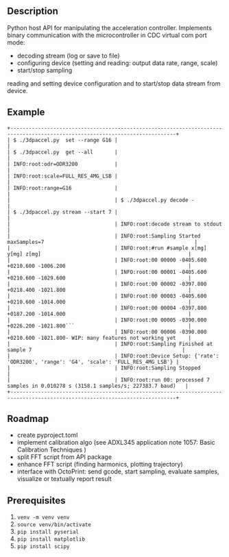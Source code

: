 Description
-----------

Python host API for manipulating the acceleration controller.
Implements binary communication with the microcontroller in CDC virtual com port mode:

- decoding stream (log or save to file)
- configuring device (setting and reading: output data rate, range, scale)
- start/stop sampling

reading and setting device configuration and to start/stop data stream from device.

Example
-------

```commandline
+----------------------------------------------------------------------------------------------------------------------------+
| $ ./3dpaccel.py  set --range G16 |                                                                                         |
| $ ./3dpaccel.py  get --all       |                                                                                         |
| INFO:root:odr=ODR3200            |                                                                                         |
| INFO:root:scale=FULL_RES_4MG_LSB |                                                                                         |
| INFO:root:range=G16              |                                                                                         |
|                                  | $ ./3dpaccel.py decode -                                                                |
| $ ./3dpaccel.py stream --start 7 |                                                                                         |
|                                  | INFO:root:decode stream to stdout                                                       |
|                                  | INFO:root:Sampling Started maxSamples=7                                                 |
|                                  | INFO:root:#run #sample x[mg] y[mg] z[mg]                                                |
|                                  | INFO:root:00 00000 -0405.600 +0210.600 -1006.200                                        |
|                                  | INFO:root:00 00001 -0405.600 +0210.600 -1029.600                                        |
|                                  | INFO:root:00 00002 -0397.800 +0218.400 -1021.800                                        |
|                                  | INFO:root:00 00003 -0405.600 +0210.600 -1014.000                                        |
|                                  | INFO:root:00 00004 -0397.800 +0187.200 -1014.000                                        |
|                                  | INFO:root:00 00005 -0390.000 +0226.200 -1021.800```                                     |
|                                  | INFO:root:00 00006 -0390.000 +0210.600 -1021.800- WIP: many features not working yet    |
|                                  | INFO:root:Sampling Finished at sample 7                                                 |
|                                  | INFO:root:Device Setup: {'rate': 'ODR3200', 'range': 'G4', 'scale': 'FULL_RES_4MG_LSB'} |
|                                  | INFO:root:Sampling Stopped                                                              |
|                                  | INFO:root:run 00: processed 7 samples in 0.010278 s (3158.1 samples/s; 227383.7 baud)   |
+----------------------------------------------------------------------------------------------------------------------------+
```

Roadmap
-------

- create pyproject.toml
- implement calibration algo (see ADXL345 application note 1057: Basic Calibration Techniques )
- split FFT script from API package
- enhance FFT script (finding harmonics, plotting trajectory)
- interface with OctoPrint: send gcode, start sampling, evaluate samples, visualize or textually report result

Prerequisites
-------------

1. `venv -m venv venv`
2. `source venv/bin/activate`
3. `pip install pyserial`
4. `pip install matplotlib`
5. `pip install scipy`
